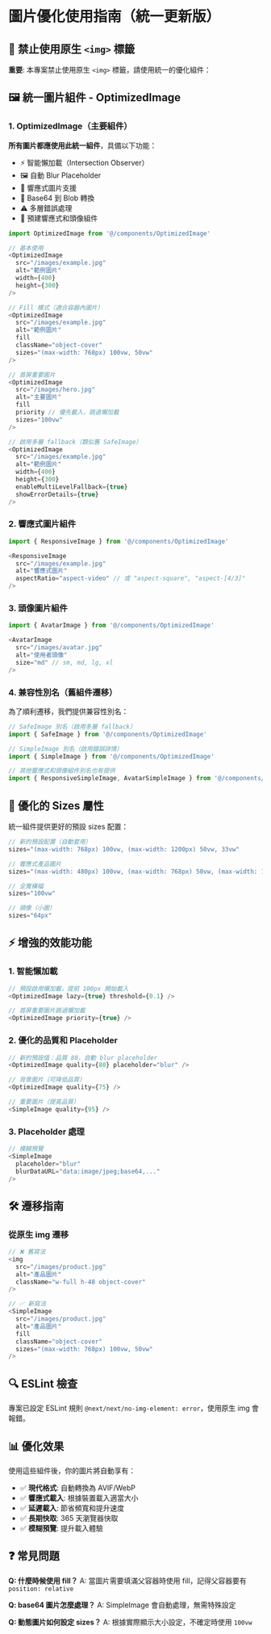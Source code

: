# 圖片優化使用指南（統一更新版）

## 🚫 禁止使用原生 `<img>` 標籤

**重要**: 本專案禁止使用原生 `<img>` 標籤，請使用統一的優化組件：

## 🖼️ 統一圖片組件 - OptimizedImage

### 1. OptimizedImage（主要組件）

**所有圖片都應使用此統一組件**，具備以下功能：
- ⚡ 智能懶加載（Intersection Observer）
- 🖼️ 自動 Blur Placeholder
- 📱 響應式圖片支援
- 🔄 Base64 到 Blob 轉換
- ⚠️ 多層錯誤處理
- 🎨 預建響應式和頭像組件

```typescript
import OptimizedImage from '@/components/OptimizedImage'

// 基本使用
<OptimizedImage
  src="/images/example.jpg"
  alt="範例圖片"
  width={400}
  height={300}
/>

// Fill 模式（適合容器內圖片）
<OptimizedImage
  src="/images/example.jpg"
  alt="範例圖片"
  fill
  className="object-cover"
  sizes="(max-width: 768px) 100vw, 50vw"
/>

// 首屏重要圖片
<OptimizedImage
  src="/images/hero.jpg"
  alt="主要圖片"
  fill
  priority // 優先載入，跳過懶加載
  sizes="100vw"
/>

// 啟用多層 fallback（類似舊 SafeImage）
<OptimizedImage
  src="/images/example.jpg"
  alt="範例圖片"
  width={400}
  height={300}
  enableMultiLevelFallback={true}
  showErrorDetails={true}
/>
```

### 2. 響應式圖片組件

```typescript
import { ResponsiveImage } from '@/components/OptimizedImage'

<ResponsiveImage
  src="/images/example.jpg"
  alt="響應式圖片"
  aspectRatio="aspect-video" // 或 "aspect-square", "aspect-[4/3]"
/>
```

### 3. 頭像圖片組件

```typescript
import { AvatarImage } from '@/components/OptimizedImage'

<AvatarImage
  src="/images/avatar.jpg"
  alt="使用者頭像"
  size="md" // sm, md, lg, xl
/>
```

### 4. 兼容性別名（舊組件遷移）

為了順利遷移，我們提供兼容性別名：

```typescript
// SafeImage 別名（啟用多層 fallback）
import { SafeImage } from '@/components/OptimizedImage'

// SimpleImage 別名（啟用錯誤詳情）
import { SimpleImage } from '@/components/OptimizedImage'

// 其他響應式和頭像組件別名也有提供
import { ResponsiveSimpleImage, AvatarSimpleImage } from '@/components/OptimizedImage'
```

## 📐 優化的 Sizes 屬性

統一組件提供更好的預設 sizes 配置：

```typescript
// 新的預設配置（自動套用）
sizes="(max-width: 768px) 100vw, (max-width: 1200px) 50vw, 33vw"

// 響應式產品圖片
sizes="(max-width: 480px) 100vw, (max-width: 768px) 50vw, (max-width: 1200px) 33vw, 25vw"

// 全寬橫幅
sizes="100vw"

// 頭像（小圖）
sizes="64px"
```

## ⚡ 增強的效能功能

### 1. 智能懶加載
```typescript
// 預設啟用懶加載，提前 100px 開始載入
<OptimizedImage lazy={true} threshold={0.1} />

// 首屏重要圖片跳過懶加載
<OptimizedImage priority={true} />
```

### 2. 優化的品質和 Placeholder
```typescript
// 新的預設值：品質 80，自動 blur placeholder
<OptimizedImage quality={80} placeholder="blur" />

// 背景圖片（可降低品質）
<OptimizedImage quality={75} />

// 重要圖片（提高品質）
<SimpleImage quality={95} />
```

### 3. Placeholder 處理
```typescript
// 模糊預覽
<SimpleImage
  placeholder="blur"
  blurDataURL="data:image/jpeg;base64,..."
/>
```

## 🛠️ 遷移指南

### 從原生 img 遷移

```typescript
// ❌ 舊寫法
<img 
  src="/images/product.jpg" 
  alt="產品圖片"
  className="w-full h-48 object-cover"
/>

// ✅ 新寫法
<SimpleImage
  src="/images/product.jpg"
  alt="產品圖片"
  fill
  className="object-cover"
  sizes="(max-width: 768px) 100vw, 50vw"
/>
```

## 🔍 ESLint 檢查

專案已設定 ESLint 規則 `@next/next/no-img-element: error`，使用原生 img 會報錯。

## 📊 優化效果

使用這些組件後，你的圖片將自動享有：

- ✅ **現代格式**: 自動轉換為 AVIF/WebP
- ✅ **響應式載入**: 根據裝置載入適當大小
- ✅ **延遲載入**: 節省頻寬和提升速度
- ✅ **長期快取**: 365 天瀏覽器快取
- ✅ **模糊預覽**: 提升載入體驗

## ❓ 常見問題

**Q: 什麼時候使用 fill？**
A: 當圖片需要填滿父容器時使用 fill，記得父容器要有 `position: relative`

**Q: base64 圖片怎麼處理？**
A: SimpleImage 會自動處理，無需特殊設定

**Q: 動態圖片如何設定 sizes？**
A: 根據實際顯示大小設定，不確定時使用 `100vw`
